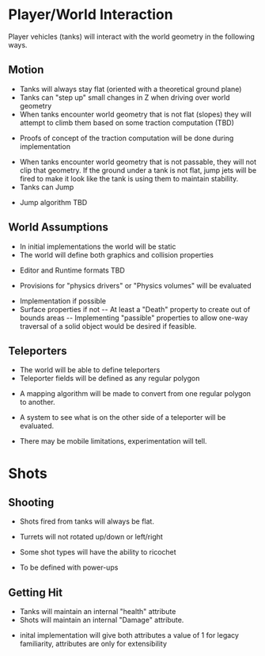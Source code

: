 # Player/World Interaction
Player vehicles (tanks) will interact with the world geometry in the following ways.

## Motion
* Tanks will always stay flat (oriented with a theoretical ground plane)
* Tanks can "step up" small changes in Z when driving over world geometry
* When tanks encounter world geometry that is not flat (slopes) they will attempt to climb them based on some traction computation (TBD)
- Proofs of concept of the traction computation will be done during implementation
* When tanks encounter world geometry that is not passable, they will not clip that geometry. If the ground under a tank is not flat, jump jets will be fired to make it look like the tank is using them to maintain stability.
* Tanks can Jump
- Jump algorithm TBD

## World Assumptions
* In initial implementations the world will be static
* The world will define both graphics and collision properties
- Editor and Runtime formats TBD
* Provisions for "physics drivers" or "Physics volumes" will be evaluated
- Implementation if possible
- Surface properties if not
-- At least a "Death" property to create out of bounds areas
-- Implementing "passible" properties to allow one-way traversal of a solid object would be desired if feasible.

## Teleporters
* The world will be able to define teleporters
* Teleporter fields will be defined as any regular polygon
- A mapping algorithm will be made to convert from one regular polygon to another.
* A system to see what is on the other side of a teleporter will be evaluated.
- There may be mobile limitations, experimentation will tell.

# Shots

## Shooting
* Shots fired from tanks will always be flat.
- Turrets will not rotated up/down or left/right
* Some shot types will have the ability to ricochet
- To be defined with power-ups

## Getting Hit
* Tanks will maintain an internal "health" attribute
* Shots will maintain an internal "Damage" attribute.
- inital implementation will give both attributes a value of 1 for legacy familiarity, attributes are only for extensibility
